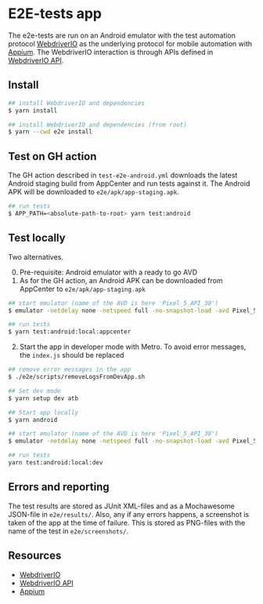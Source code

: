# E2E-tests app

The e2e-tests are run on an Android emulator with the test automation protocol [WebdriverIO](https://webdriver.io/docs/gettingstarted/)
as the underlying protocol for mobile automation with [Appium](http://appium.io/). The WebdriverIO interaction is
through APIs defined in [WebdriverIO API](https://webdriver.io/docs/api).

## Install

```bash
## install WebdriverIO and dependencies
$ yarn install

## install WebdriverIO and dependencies (from root)
$ yarn --cwd e2e install
```

## Test on GH action

The GH action described in `test-e2e-android.yml` downloads the latest Android staging build from AppCenter and run 
tests against it. The Android APK will be downloaded to `e2e/apk/app-staging.apk`.
```bash
## run tests
$ APP_PATH=<absolute-path-to-root> yarn test:android
```

## Test locally

Two alternatives.

0) Pre-requisite: Android emulator with a ready to go AVD
1) As for the GH action, an Android APK can be downloaded from AppCenter to `e2e/apk/app-staging.apk`
```bash
## start emulator (name of the AVD is here 'Pixel_5_API_30')
$ emulator -netdelay none -netspeed full -no-snapshot-load -avd Pixel_5_API_30

## run tests
$ yarn test:android:local:appcenter
```
2) Start the app in developer mode with Metro. To avoid error messages, the `index.js` should be replaced
```bash
## remove error messages in the app
$ ./e2e/scripts/removeLogsFromDevApp.sh

## Set dev mode
$ yarn setup dev atb

## Start app locally
$ yarn android

## start emulator (name of the AVD is here 'Pixel_5_API_30')
$ emulator -netdelay none -netspeed full -no-snapshot-load -avd Pixel_5_API_30

## run tests
yarn test:android:local:dev
```

## Errors and reporting

The test results are stored as JUnit XML-files and as a Mochawesome JSON-file in `e2e/results/`. Also, any if any errors
happens, a screenshot is taken of the app at the time of failure. This is stored as PNG-files with the name of the test in
`e2e/screenshots/`.

## Resources

* [WebdriverIO](https://webdriver.io)
* [WebdriverIO API](https://webdriver.io/docs/api)
* [Appium](http://appium.io/)

